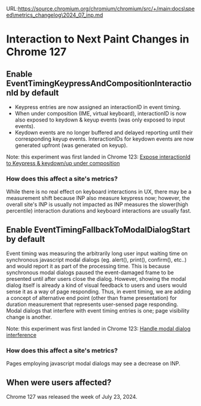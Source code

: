 URL:https://source.chromium.org/chromium/chromium/src/+/main:docs\speed\metrics_changelog\2024_07_inp.md
# Interaction to Next Paint Changes in Chrome 127

## Enable EventTimingKeypressAndCompositionInteractionId by default

* Keypress entries are now assigned an interactionID in event timing.
* When under composition (IME, virtual keyboard), interactionID is now also
  exposed to keydown & keyup events (was only exposed to input events).
* Keydown events are no longer buffered and delayed reporting until their
  corresponding keyup events. InteractionIDs for keydown events are now
  generated upfront (was generated on keyup).

Note: this experiment was first landed in Chrome 123: [Expose interactionId to Keypress & keydown/up under composition](https://chromium.googlesource.com/chromium/src.git/+/bc687e2f6bf1e7beff2a49784342cb262590b23c)

### How does this affect a site's metrics?

While there is no real effect on keyboard interactions in UX, there may be a
measurement shift because INP also measure keypress now; however, the overall
site's INP is usually not impacted as INP measures the slower(high percentile)
interaction durations and keyboard interactions are usually fast.

## Enable EventTimingFallbackToModalDialogStart by default

Event timing was measuring the arbitrarily long user input waiting time on
synchronous javascript modal dialogs (eg. alert(), print(), confirm(), etc..)
and would report it as part of the processing time. This is because synchronous
modal dialogs paused the event-damaged frame to be presented until after users
close the dialog. However, showing the modal dialog itself is already a kind of
visual feedback to users and users would sense it as a way of page responding.
Thus, in event timing, we are adding a concept of alternative end point (other
than frame presentation) for duration measurement that represents user-sensed
page responding. Modal dialogs that interfere with event timing entries is one;
page visibility change is another.

Note: this experiment was first landed in Chrome 123: [Handle modal dialog interference](https://chromium.googlesource.com/chromium/src.git/+/155e2e03e34b02605ca3ca721883a57243dea822)

### How does this affect a site's metrics?

Pages employing javascript modal dialogs may see a decrease on INP.

## When were users affected?

Chrome 127 was released the week of July 23, 2024.
